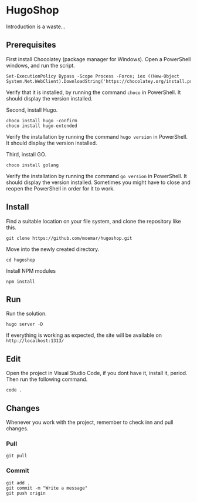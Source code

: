 # HugoShop
Introduction is a waste...

## Prerequisites
First install Chocolatey (package manager for Windows). Open a PowerShell windows, and run the script.
```
Set-ExecutionPolicy Bypass -Scope Process -Force; iex ((New-Object System.Net.WebClient).DownloadString('https://chocolatey.org/install.ps1'))
```
Verify that it is installed, by running the command `choco` in PowerShell. It should display the version installed.

Second, install Hugo.
```
choco install hugo -confirm
choco install hugo-extended
```
Verify the installation by running the command `hugo version` in PowerShell. It should display the version installed.

Third, install GO.
```
choco install golang
```
Verify the installation by running the command `go version` in PowerShell. It should display the version installed. Sometimes you might have to close and reopen the PowerShell in order for it to work.

## Install
Find a suitable location on your file system, and clone the repository like this. 
```
git clone https://github.com/moemar/hugoshop.git
```

Move into the newly created directory. 
```
cd hugoshop
```

Install NPM modules 
```
npm install
```

## Run
Run the solution.
```
hugo server -D
```
If everything is working as expected, the site will be available on `http://localhost:1313/`

## Edit
Open the project in Visual Studio Code, if you dont have it, install it, period. Then run the following command.
```
code .
```

## Changes
Whenever you work with the project, remember to check inn and pull changes.

### Pull
```
git pull
```

### Commit
```
git add .
git commit -m "Write a message"
git push origin
